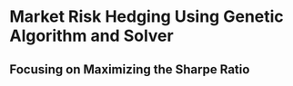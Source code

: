 # Market Risk Hedging Using Genetic Algorithm and Solver
## Focusing on Maximizing the Sharpe Ratio
